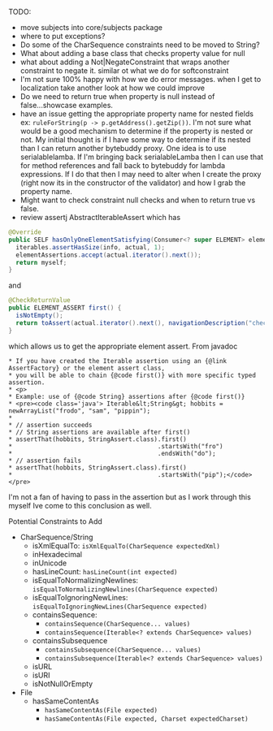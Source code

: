 TODO:
- move subjects into core/subjects package
- where to put exceptions?
- Do some of the CharSequence constraints need to be moved to String?
- What about adding a base class that checks property value for null
- what about adding a Not|NegateConstraint that wraps another constraint to negate it. similar ot what we do for softconstraint
- I'm not sure 100% happy with how we do error messages. when I get to localization take another look at how we could improve
- Do we need to return true when property is null instead of false...showcase examples.
- have an issue getting the appropriate property name for nested fields ex: `ruleForString(p -> p.getAddress().getZip())`. 
I'm not sure what would be a good mechanism to determine if the property is nested or not. 
My initial thought is if I have some way to determine if its nested than I can return another bytebuddy proxy. 
One idea is to use serialablelamba. 
If I'm bringing back serialableLamba then I can use that for method references and fall back to bytebuddy for lambda expressions.
If I do that then I may need to alter when I create the proxy (right now its in the constructor of the validator) and how I grab the property name. 
- Might want to check constraint null checks and when to return true vs false.
- review assertj AbstractIterableAssert which has 
```java 
@Override
public SELF hasOnlyOneElementSatisfying(Consumer<? super ELEMENT> elementAssertions) {
  iterables.assertHasSize(info, actual, 1);
  elementAssertions.accept(actual.iterator().next());
  return myself;
}
```
and 
```java
@CheckReturnValue
public ELEMENT_ASSERT first() {
  isNotEmpty();
  return toAssert(actual.iterator().next(), navigationDescription("check first element"));
}
```  
which allows us to get the appropriate element assert. From javadoc
```
* If you have created the Iterable assertion using an {@link AssertFactory} or the element assert class,
* you will be able to chain {@code first()} with more specific typed assertion.
* <p>
* Example: use of {@code String} assertions after {@code first()}
* <pre><code class='java'> Iterable&lt;String&gt; hobbits = newArrayList("frodo", "sam", "pippin");
*
* // assertion succeeds
* // String assertions are available after first()
* assertThat(hobbits, StringAssert.class).first()
*                                        .startsWith("fro")
*                                        .endsWith("do");
* // assertion fails
* assertThat(hobbits, StringAssert.class).first()
*                                        .startsWith("pip");</code></pre>
```

I'm not a fan of having to pass in the assertion but as I work through this myself Ive come to this conclusion as well.



Potential Constraints to Add
- CharSequence/String
    - isXmlEqualTo: `isXmlEqualTo(CharSequence expectedXml)`
    - inHexadecimal
    - inUnicode
    - hasLineCount: `hasLineCount(int expected)`
    - isEqualToNormalizingNewlines: `isEqualToNormalizingNewlines(CharSequence expected)`
    - isEqualToIgnoringNewLines: `isEqualToIgnoringNewLines(CharSequence expected)`
    - containsSequence: 
        - `containsSequence(CharSequence... values)`
        - `containsSequence(Iterable<? extends CharSequence> values)`
    - containsSubsequence
        - `containsSubsequence(CharSequence... values)`
        - `containsSubsequence(Iterable<? extends CharSequence> values)`
    - isURL 
    - isURI
    - isNotNullOrEmpty
- File
    - hasSameContentAs
       - `hasSameContentAs(File expected)`
       - `hasSameContentAs(File expected, Charset expectedCharset)`

